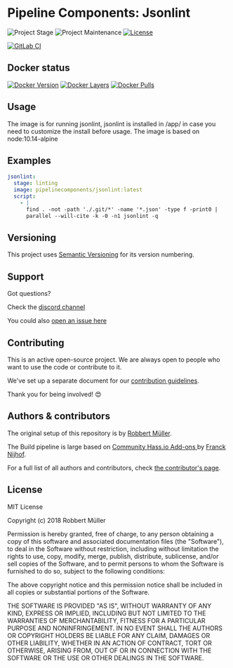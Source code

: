 # Pipeline Components: Jsonlint

![Project Stage][project-stage-shield]
![Project Maintenance][maintenance-shield]
[![License][license-shield]](LICENSE)

[![GitLab CI][gitlabci-shield]][gitlabci]

## Docker status

[![Docker Version][version-shield]][microbadger]
[![Docker Layers][layers-shield]][microbadger]
[![Docker Pulls][pulls-shield]][dockerhub]

## Usage

The image is for running jsonlint, jsonlint is installed in /app/ in case you need to customize the install before usage.
The image is based on node:10.14-alpine

## Examples

```yaml
jsonlint:
  stage: linting
  image: pipelinecomponents/jsonlint:latest
  script:
    - |
      find . -not -path './.git/*' -name '*.json' -type f -print0 |
      parallel --will-cite -k -0 -n1 jsonlint -q
```

## Versioning

This project uses [Semantic Versioning][semver] for its version numbering.

## Support

Got questions?

Check the [discord channel][discord]

You could also [open an issue here][issue]

## Contributing

This is an active open-source project. We are always open to people who want to
use the code or contribute to it.

We've set up a separate document for our [contribution guidelines](CONTRIBUTING.md).

Thank you for being involved! :heart_eyes:

## Authors & contributors

The original setup of this repository is by [Robbert Müller][mjrider].

The Build pipeline is large based on [Community Hass.io Add-ons
][hassio-addons] by [Franck Nijhof][frenck].

For a full list of all authors and contributors,
check [the contributor's page][contributors].

## License

MIT License

Copyright (c) 2018 Robbert Müller

Permission is hereby granted, free of charge, to any person obtaining a copy
of this software and associated documentation files (the "Software"), to deal
in the Software without restriction, including without limitation the rights
to use, copy, modify, merge, publish, distribute, sublicense, and/or sell
copies of the Software, and to permit persons to whom the Software is
furnished to do so, subject to the following conditions:

The above copyright notice and this permission notice shall be included in all
copies or substantial portions of the Software.

THE SOFTWARE IS PROVIDED "AS IS", WITHOUT WARRANTY OF ANY KIND, EXPRESS OR
IMPLIED, INCLUDING BUT NOT LIMITED TO THE WARRANTIES OF MERCHANTABILITY,
FITNESS FOR A PARTICULAR PURPOSE AND NONINFRINGEMENT. IN NO EVENT SHALL THE
AUTHORS OR COPYRIGHT HOLDERS BE LIABLE FOR ANY CLAIM, DAMAGES OR OTHER
LIABILITY, WHETHER IN AN ACTION OF CONTRACT, TORT OR OTHERWISE, ARISING FROM,
OUT OF OR IN CONNECTION WITH THE SOFTWARE OR THE USE OR OTHER DEALINGS IN THE
SOFTWARE.

[commits]: https://gitlab.com/pipeline-components/jsonlint/commits/master
[contributors]: https://gitlab.com/pipeline-components/jsonlint/graphs/master
[dockerhub]: https://hub.docker.com/r/pipelinecomponents/jsonlint
[license-shield]: https://img.shields.io/badge/License-MIT-green.svg
[mjrider]: https://gitlab.com/mjrider
[discord]: https://discord.gg/vhxWFfP
[gitlabci-shield]: https://img.shields.io/gitlab/pipeline/pipeline-components/jsonlint.svg
[gitlabci]: https://gitlab.com/pipeline-components/jsonlint/commits/master
[issue]: https://gitlab.com/pipeline-components/jsonlint/issues
[keepchangelog]: http://keepachangelog.com/en/1.0.0/
[layers-shield]: https://images.microbadger.com/badges/image/pipelinecomponents/jsonlint.svg
[maintenance-shield]: https://img.shields.io/maintenance/yes/2020.svg
[microbadger]: https://microbadger.com/images/pipelinecomponents/jsonlint
[project-stage-shield]: https://img.shields.io/badge/project%20stage-production%20ready-brightgreen.svg
[pulls-shield]: https://img.shields.io/docker/pulls/pipelinecomponents/jsonlint.svg
[releases]: https://gitlab.com/pipeline-components/jsonlint/tags
[repository]: https://gitlab.com/pipeline-components/jsonlint
[semver]: http://semver.org/spec/v2.0.0.html
[version-shield]: https://images.microbadger.com/badges/version/pipelinecomponents/jsonlint.svg

[frenck]: https://github.com/frenck
[hassio-addons]: https://github.com/hassio-addons
